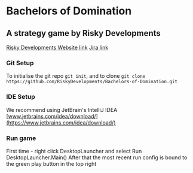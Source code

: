 # Bachelors of Domination
## A strategy game by Risky Developments

[Risky Developments Website link](http://www.riskydevelpments.co.uk)
[Jira link](http://www.riskydevelpments.co.uk/jira)

### Git Setup
To initialise the git repo `git init`, and to clone
`git clone https://github.com/RiskyDevelopments/Bachelors-of-Domination.git`

### IDE Setup
We recommend using JetBrain's IntelliJ IDEA [www.jetbrains.com/idea/download/](https://www.jetbrains.com/idea/download/)

### Run game
First time - right click DesktopLauncher and select Run DesktopLauncher.Main()
After that the most recent run config is bound to the green play button in the top right